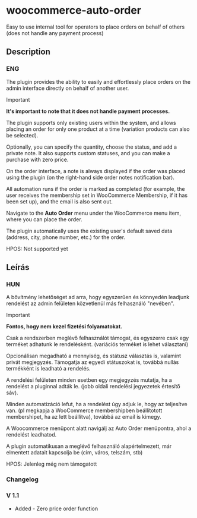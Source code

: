 # woocommerce-auto-order
Easy to use internal tool for operators to place orders on behalf of others (does not handle any payment process)

## Description
### ENG

The plugin provides the ability to easily and effortlessly place orders on the admin interface directly on behalf of another user.
> [!IMPORTANT]
> **It's important to note that it does not handle payment processes.**

The plugin supports only existing users within the system, and allows placing an order for only one product at a time (variation products can also be selected).

Optionally, you can specify the quantity, choose the status, and add a private note. It also supports custom statuses, and you can make a purchase with zero price.

On the order interface, a note is always displayed if the order was placed using the plugin (on the right-hand side order notes notification bar).

All automation runs if the order is marked as completed (for example, the user receives the membership set in WooCommerce Membership, if it has been set up), and the email is also sent out.

Navigate to the **Auto Order** menu under the WooCommerce menu item, where you can place the order.

The plugin automatically uses the existing user's default saved data (address, city, phone number, etc.) for the order.

HPOS: Not supported yet

## Leírás
### HUN

A bővítmény lehetőséget ad arra, hogy egyszerűen és könnyedén leadjunk rendelést az admin felületen közvetlenül más  felhasználó "nevében".

> [!IMPORTANT]
> **Fontos, hogy nem kezel fizetési folyamatokat.**

Csak a rendszerben meglévő felhasználót támogat, és egyszerre csak egy terméket adhatunk le rendelésként. (variációs terméket is lehet választani)

Opcionálisan megadható a mennyiség, és státusz választás is, valamint privát megjegyzés.
Támogatja az egyedi státuszokat is, továbbá nullás termékként is leadható a rendelés.

A rendelési felületen minden esetben egy megjegyzés mutatja, ha a rendelést a pluginnal adták le.  (jobb oldali rendelési jegyezetek értesítő sáv).

Minden automatizáció lefut, ha a rendelést úgy adjuk le, hogy az teljesítve van. (pl megkapja a WooCommerce membershipben beállítotott membershipet, ha az lett beállítva), továbbá az email is kimegy. 

A Woocommerce menüpont alatt navigálj az Auto Order menüpontra, ahol a rendelést leadhatod.

A plugin automatikusan a meglévő felhasználó alapértelmezett, már elmentett adatait kapcsolja be (cím, város, telszám, stb)

HPOS: Jelenleg még nem támogatott

### Changelog

### V 1.1

* Added - Zero price order function

